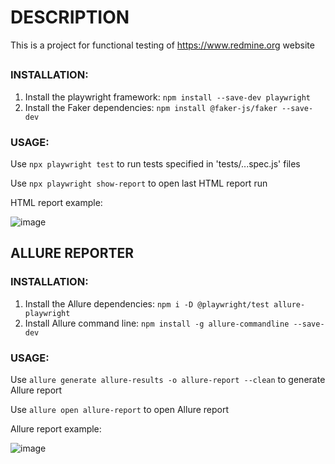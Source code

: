 # DESCRIPTION
This is a project for functional testing of https://www.redmine.org website
##
### INSTALLATION:
1. Install the playwright framework: `npm install --save-dev playwright`
2. Install the Faker dependencies: `npm install @faker-js/faker --save-dev`

### USAGE:
Use `npx playwright test` to run tests specified in 'tests/...spec.js' files

Use `npx playwright show-report` to open last HTML report run

HTML report example:

![image](https://github.com/MaxixV2/swt-playwright/assets/99399536/29f4958e-7be4-4013-9231-82be6dfc63da)


## ALLURE REPORTER

### INSTALLATION:
1. Install the Allure dependencies: `npm i -D @playwright/test allure-playwright`
2. Install Allure command line: `npm install -g allure-commandline --save-dev`

### USAGE:
Use `allure generate allure-results -o allure-report --clean` to generate Allure report

Use `allure open allure-report` to open Allure report

Allure report example: 

![image](https://github.com/MaxixV2/swt-playwright/assets/99399536/0ca075f9-bcf1-4772-bbbd-a0857bd1aebd)
